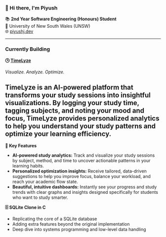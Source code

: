 ### 👋 Hi there, I'm Piyush

📚 **2nd Year Software Engineering (Honours) Student**  
📍 University of New South Wales (UNSW)  
🌐 [piyushj.dev](https://piyushj.dev)

---

### Currently Building

**🕒  [TimeLyze](https://timelyze.app)**

*Visualize. Analyze. Optimize.*

**TimeLyze** is an AI-powered platform that transforms your study sessions into insightful visualizations. By logging your study time, tagging subjects, and noting your mood and focus, TimeLyze provides personalized analytics to help you understand your study patterns and optimize your learning efficiency.
---
**🎯 Key Features**
- **AI-powered study analytics:** Track and visualize your study sessions by subject, method, and time to uncover actionable patterns in your learning habits.
- **Personalized optimization insights:** Receive tailored, data-driven suggestions to help you improve focus, balance your workload, and reach your academic flow state.
- **Beautiful, intuitive dashboards:** Instantly see your progress and study trends with clear graphs and insights designed specifically for students who want to study smarter.

**🗄️ SQLite Clone in C**  
- Replicating the core of a SQLite database  
- Adding extra features beyond the original implementation  
- Deep dive into systems programming and low-level data handling
